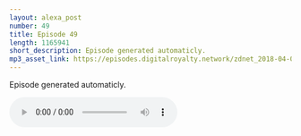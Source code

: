 ```yaml
---
layout: alexa_post
number: 49
title: Episode 49
length: 1165941
short_description: Episode generated automaticly.
mp3_asset_link: https://episodes.digitalroyalty.network/zdnet_2018-04-01_01-00-13.mp3
---
```


Episode generated automaticly.

<audio controls>
    <source src="{{ page.mp3_asset_link }}" type="audio/mpeg">
</audio>
